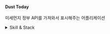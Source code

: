 #### Dust Today
미세먼지 정부 API를 가져와서 표시해주는 어플리케이션 

<details>
<summary>Skill & Stack</summary>
<div markdown="1">

##### Stack & Skill <br>
- Custom Scroll View 위젯 실전 사용!<br>
- Drawer 위젯 사용 <br>
- Dio로 HTTP 요청하기<br>
- Hive로 NoSQL 데이터 관리<br>
- 오프라인 지원 <br>
- 정부 오픈 API 알아보기 <br>
<br>
</div>
</details>
